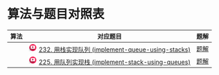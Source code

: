 # 算法与题目对照表

| 算法  | 对应题目                                                                                                                                                                                                                                                                                             | 题解                                           |
|-----|--------------------------------------------------------------------------------------------------------------------------------------------------------------------------------------------------------------------------------------------------------------------------------------------------|----------------------------------------------|
|     | [<img src="../images/video.jpg" width="20"/>](https://www.bilibili.com/video/BV1nY4y1w7VC?spm_id_from=333.788.videopod.sections&vd_source=f881def7ea7cf10e6fa73627efe940dd) [232. 用栈实现队列 (implement-queue-using-stacks)](https://leetcode.cn/problems/implement-queue-using-stacks/description/) | [题解](implement-queue-using-stacks/README.md) |
|     | [<img src="../images/video.jpg" width="20"/>](https://www.bilibili.com/video/BV1Fd4y1K7sm?spm_id_from=333.788.player.switch&vd_source=f881def7ea7cf10e6fa73627efe940dd) [225. 用队列实现栈 (implement-stack-using-queues)](https://leetcode.cn/problems/implement-stack-using-queues/description/)     | [题解](implement-stack-using-queues/README.md) |

